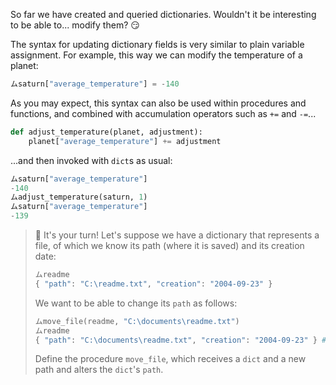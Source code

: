 So far we have created and queried dictionaries. Wouldn't it be interesting to be able to... modify them? :smirk:

The syntax for updating dictionary fields is very similar to plain variable assignment. For example, this way we can modify the temperature of a planet:

```python
ムsaturn["average_temperature"] = -140
```
As you may expect, this syntax can also be used within procedures and functions, and combined with accumulation operators such as `+=` and `-=`...

```python
def adjust_temperature(planet, adjustment):
	planet["average_temperature"] += adjustment
```

...and then invoked with `dict`s as usual:

```python
ムsaturn["average_temperature"]
-140
ムadjust_temperature(saturn, 1)
ムsaturn["average_temperature"]
-139
```

> :page_facing_up: It's your turn! Let's suppose we have a dictionary that represents a file, of which we know its path (where it is saved) and its creation date:
>
> ```python
> ムreadme
> { "path": "C:\readme.txt", "creation": "2004-09-23" }
> ```
>
> We want to be able to change its `path` as follows:
>
> ```python
> ムmove_file(readme, "C:\documents\readme.txt")
> ムreadme
> { "path": "C:\documents\readme.txt", "creation": "2004-09-23" } # the readme's path has been modified
> ```
>
> Define the procedure `move_file`, which receives a `dict` and a new path and alters the `dict`'s `path`.
